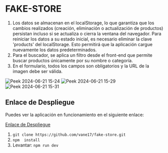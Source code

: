 # FAKE-STORE

1. Los datos se almacenan en el localStorage, lo que garantiza que los cambios realizados (creación, eliminación o actualización de productos) persistan incluso si se actualiza o cierra la ventana del navegador. Para reiniciar los datos a su estado inicial, es necesario eliminar la clave 'products' del localStorage. Esto permitirá que la aplicación cargue nuevamente los datos predeterminados.
2. Para el buscador, se aplica un filtro desde el front-end que permite buscar productos únicamente por su nombre o categoría.
3. En el formulario, todos los campos son obligatorios y la URL de la imagen debe ser válida.

 ![Peek 2024-06-21 15-24](https://github.com/vane17/fake-store/assets/51926085/c32262dc-7bfe-417d-b985-745b47e4a167)
![Peek 2024-06-21 15-29](https://github.com/vane17/fake-store/assets/51926085/51ca1555-b912-4172-be78-f14b73ae6774)
![Peek 2024-06-21 15-31](https://github.com/vane17/fake-store/assets/51926085/b6d0be76-c394-4038-aae4-dc589b27bf04)

## Enlace de Despliegue

Puedes ver la aplicación en funcionamiento en el siguiente enlace:

[Enlace de Despliegue](https://fake-store-txua.vercel.app/products)


1. ```git clone https://github.com/vane17/fake-store.git```
2. ```npm  install```
3. Levantar: ```npm run dev```
